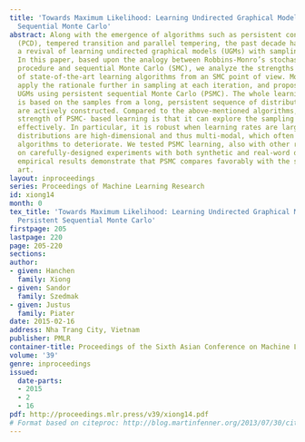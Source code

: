```yaml
---
title: 'Towards Maximum Likelihood: Learning Undirected Graphical Models using Persistent
  Sequential Monte Carlo'
abstract: Along with the emergence of algorithms such as persistent contrastive divergence
  (PCD), tempered transition and parallel tempering, the past decade has witnessed
  a revival of learning undirected graphical models (UGMs) with sampling-based approximations.
  In this paper, based upon the analogy between Robbins-Monro’s stochastic approximation
  procedure and sequential Monte Carlo (SMC), we analyze the strengths and limitations
  of state-of-the-art learning algorithms from an SMC point of view. Moreover, we
  apply the rationale further in sampling at each iteration, and propose to learn
  UGMs using persistent sequential Monte Carlo (PSMC). The whole learning procedure
  is based on the samples from a long, persistent sequence of distributions which
  are actively constructed. Compared to the above-mentioned algorithms, one critical
  strength of PSMC- based learning is that it can explore the sampling space more
  effectively. In particular, it is robust when learning rates are large or model
  distributions are high-dimensional and thus multi-modal, which often causes other
  algorithms to deteriorate. We tested PSMC learning, also with other related methods,
  on carefully-designed experiments with both synthetic and real-word data, and our
  empirical results demonstrate that PSMC compares favorably with the state of the
  art.
layout: inproceedings
series: Proceedings of Machine Learning Research
id: xiong14
month: 0
tex_title: 'Towards Maximum Likelihood: Learning Undirected Graphical Models using
  Persistent Sequential Monte Carlo'
firstpage: 205
lastpage: 220
page: 205-220
sections: 
author:
- given: Hanchen
  family: Xiong
- given: Sandor
  family: Szedmak
- given: Justus
  family: Piater
date: 2015-02-16
address: Nha Trang City, Vietnam
publisher: PMLR
container-title: Proceedings of the Sixth Asian Conference on Machine Learning
volume: '39'
genre: inproceedings
issued:
  date-parts:
  - 2015
  - 2
  - 16
pdf: http://proceedings.mlr.press/v39/xiong14.pdf
# Format based on citeproc: http://blog.martinfenner.org/2013/07/30/citeproc-yaml-for-bibliographies/
---
```

